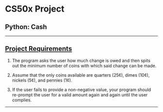 # CS50x Project
## Python: Cash

---

## [Project Requirements](https://cs50.harvard.edu/x/2020/psets/6/cash/)
1. The program asks the user how much change is owed and then spits out the minimum number of coins with which said change can be made.

2. Assume that the only coins available are quarters (25¢), dimes (10¢), nickels (5¢), and pennies (1¢).

3. If the user fails to provide a non-negative value, your program should re-prompt the user for a valid amount again and again until the user complies.

---
